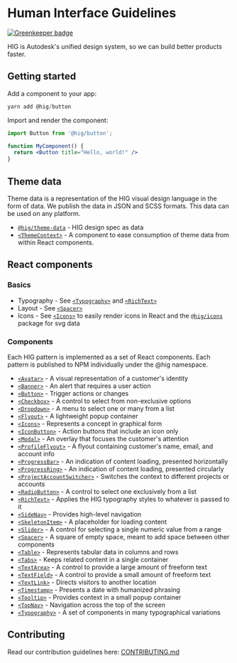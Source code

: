 # Human Interface Guidelines

[![Greenkeeper badge](https://badges.greenkeeper.io/Autodesk/hig.svg)](https://greenkeeper.io/)

HIG is Autodesk's unified design system, so we can build better products faster.

## Getting started

Add a component to your app:
```jsx
yarn add @hig/button
```

Import and render the component:
```jsx
import Button from '@hig/button';

function MyComponent() {
  return <Button title="Hello, world!" />
}
```

## Theme data
Theme data is a representation of the HIG visual design language in the form of data. We publish the data in JSON and SCSS formats. This data can be used on any platform.

- [`@hig/theme-data`](./packages/theme-data/README.md) - HIG design spec as data
- [`<ThemeContext>`](./packages/theme-context/README.md) - A component to ease consumption of theme data from within React components.

## React components

### Basics
- Typography - See [`<Typography>`](./packages/typography/README.md) and [`<RichText>`](./packages/rich-text/README.md)
- Layout - See [`<Spacer>`](./packages/spacer/README.md)
- Icons - See [`<Icons>`](./packages/icons/README.md) to easily render icons in React and the [`@hig/icons`](./packages/icons/README.md) package for svg data

### Components

Each HIG pattern is implemented as a set of React components. Each pattern is published to NPM individually under the @hig namespace.

- [`<Avatar>`](./packages/avatar/README.md) - A visual representation of a customer's identity
- [`<Banner>`](./packages/banner/README.md) - An alert that requires a user action
- [`<Button>`](./packages/button/README.md) - Trigger actions or changes
- [`<Checkbox>`](./packages/checkbox/README.md) - A control to select from non-exclusive options
- [`<Dropdown>`](./packages/dropdown/README.md) - A menu to select one or many from a list
- [`<Flyout>`](./packages/flyout/README.md) - A lightweight popup container
- [`<Icons>`](./packages/icons/README.md) - Represents a concept in graphical form
- [`<IconButton>`](./packages/icon-button/README.md) - Action buttons that include an icon only
- [`<Modal>`](./packages/modal/README.md) - An overlay that focuses the customer's attention
- [`<ProfileFlyout>`](./packages/profile-flyout/README.md) - A flyout containing customer's name, email, and account info
- [`<ProgressBar>`](./packages/progress-bar/README.md) - An indication of content loading, presented horizontally
- [`<ProgressRing>`](./packages/progress-ring/README.md) - An indication of content loading, presented circularly
- [`<ProjectAccountSwitcher>`](./packages/project-account-switcher/README.md) - Switches the context to different projects or accounts
- [`<RadioButton>`](./packages/radio-button/README.md) - A control to select one exclusively from a list
- [`<RichText>`](./packages/rich-text/README.md) - Applies the HIG typography styles to whatever is passed to it
- [`<SideNav>`](./packages/side-nav/README.md) - Provides high-level navigation
- [`<SkeletonItem>`](./packages/skeleton-item/README.md) - A placeholder for loading content
- [`<Slider>`](./packages/slider/README.md) - A control for selecting a single numeric value from a range
- [`<Spacer>`](./packages/spacer/README.md) - A square of empty space, meant to add space between other components
- [`<Table>`](./packages/table/README.md) - Represents tabular data in columns and rows
- [`<Tabs>`](./packages/tabs/README.md) - Keeps related content in a single container
- [`<TextArea>`](./packages/text-area/README.md) - A control to provide a large amount of freeform text
- [`<TextField>`](./packages/text-field/README.md) - A control to provide a small amount of freeform text
- [`<TextLink>`](./packages/text-link/README.md) - Directs visitors to another location
- [`<Timestamp>`](./packages/timestamp/README.md) - Presents a date with humanized phrasing
- [`<Tooltip>`](./packages/tooltip/README.md) - Provides context in a small popup container
- [`<TopNav>`](./packages/top-nav/README.md) - Navigation across the top of the screen
- [`<Typography>`](./packages/typography/README.md) - A set of components in many typographical variations

## Contributing

Read our contribution guidelines here: [CONTRIBUTING.md](CONTRIBUTING.md)
